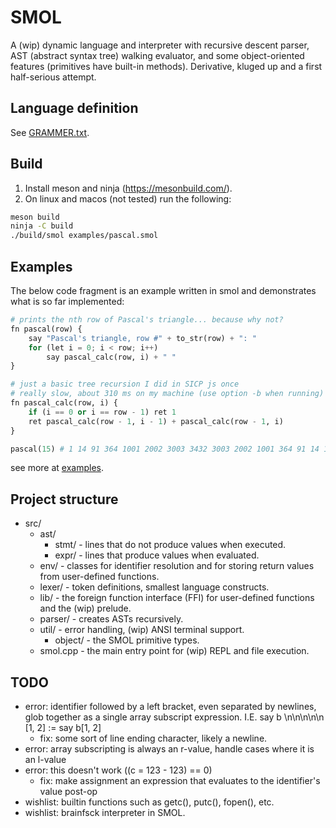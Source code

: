 # SMOL
A (wip) dynamic language and interpreter with recursive descent parser, AST (abstract syntax tree) walking evaluator, and some object-oriented features (primitives have built-in methods). Derivative, kluged up and a first half-serious attempt.

## Language definition
See [GRAMMER.txt](GRAMMER.txt).
## Build
1. Install meson and ninja (https://mesonbuild.com/).
2. On linux and macos (not tested) run the following: 
```sh
meson build
ninja -C build
./build/smol examples/pascal.smol
```
## Examples
The below code fragment is an example written in smol and demonstrates what is so far implemented:
```python
# prints the nth row of Pascal's triangle... because why not?
fn pascal(row) {
    say "Pascal's triangle, row #" + to_str(row) + ": "
    for (let i = 0; i < row; i++)
        say pascal_calc(row, i) + " "
}

# just a basic tree recursion I did in SICP js once
# really slow, about 310 ms on my machine (use option -b when running)
fn pascal_calc(row, i) {
    if (i == 0 or i == row - 1) ret 1
    ret pascal_calc(row - 1, i - 1) + pascal_calc(row - 1, i)
}

pascal(15) # 1 14 91 364 1001 2002 3003 3432 3003 2002 1001 364 91 14 1
```
see more at [examples](examples/).
## Project structure
- src/
    - ast/
        - stmt/ - lines that do not produce values when executed.
        - expr/ - lines that produce values when evaluated.
    - env/ - classes for identifier resolution and for storing return values from user-defined functions.
    - lexer/ - token definitions, smallest language constructs.
    - lib/ - the foreign function interface (FFI) for user-defined functions and the (wip) prelude.
    - parser/ - creates ASTs recursively.
    - util/ - error handling, (wip) ANSI terminal support.
        - object/ - the SMOL primitive types.
    - smol.cpp - the main entry point for (wip) REPL and file execution.
## TODO
- error: identifier followed by a left bracket, even separated by newlines, glob together as a single array subscript expression. I.E. say b \n\n\n\n\n [1, 2] := say b[1, 2]
    - fix: some sort of line ending character, likely a newline.
- error: array subscripting is always an r-value, handle cases where it is an l-value
- error: this doesn't work ((c = 123 - 123) == 0)
    - fix: make assignment an expression that evaluates to the identifier's value post-op
- wishlist: builtin functions such as getc(), putc(), fopen(), etc.
- wishlist: brainfsck interpreter in SMOL.
